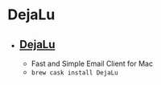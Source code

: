 # DejaLu
- [DejaLu](https://dejalu.me/)
  - 
  - Fast and Simple Email Client for Mac
  - `brew cask install DejaLu`
